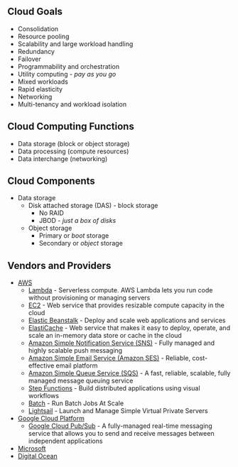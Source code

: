 ## Cloud Goals
- Consolidation
- Resource pooling
- Scalability and large workload handling
- Redundancy
- Failover
- Programmability and orchestration
- Utility computing - _pay as you go_
- Mixed workloads
- Rapid elasticity
- Networking
- Multi-tenancy and workload isolation

## Cloud Computing Functions
- Data storage (block or object storage)
- Data processing (compute resources)
- Data interchange (networking)

## Cloud Components
- Data storage
    + Disk attached storage (DAS) - block storage
        * No RAID
        * JBOD - _just a box of disks_
    + Object storage
        * Primary or _boot_ storage
        * Secondary or _object_ storage

## Vendors and Providers
- [AWS](https://aws.amazon.com/documentation/)
    + [Lambda](https://aws.amazon.com/documentation/lambda/) - Serverless compute. AWS Lambda lets you run code without provisioning or managing servers
    + [EC2](https://aws.amazon.com/documentation/ec2/) - Web service that provides resizable compute capacity in the cloud
    + [Elastic Beanstalk](https://aws.amazon.com/documentation/elastic-beanstalk/) - Deploy and scale web applications and services
    + [ElastiCache](https://aws.amazon.com/documentation/elasticache/) - Web service that makes it easy to deploy, operate, and scale an in-memory data store or cache in the cloud
    + [Amazon Simple Notification Service (SNS)](https://aws.amazon.com/documentation/sns/) - Fully managed and highly scalable push messaging
    + [Amazon Simple Email Service (Amazon SES)](https://aws.amazon.com/documentation/ses/) - Reliable, cost-effective email platform
    + [Amazon Simple Queue Service (SQS)](https://aws.amazon.com/documentation/sqs/) - A fast, reliable, scalable, fully managed message queuing service
    + [Step Functions](https://aws.amazon.com/step-functions/) - Build distributed applications using visual workflows
    + [Batch](https://aws.amazon.com/batch/) - Run Batch Jobs At Scale
    + [Lightsail](https://aws.amazon.com/documentation/lightsail/) - Launch and Manage Simple Virtual Private Servers
- [Google Cloud Platform](https://cloud.google.com/docs/)
    + [Google Cloud Pub/Sub](https://cloud.google.com/pubsub/docs/) - A fully-managed real-time messaging service that allows you to send and receive messages between independent applications
- [Microsoft](https://docs.microsoft.com/en-us/azure/)
- [Digital Ocean](https://developers.digitalocean.com/documentation/)